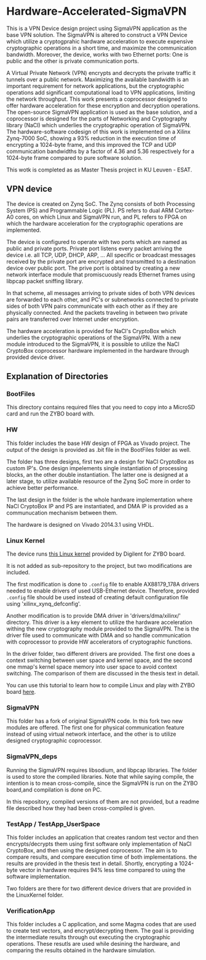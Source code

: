 # Hardware-Accelerated-SigmaVPN

This is a VPN Device design project using SigmaVPN application as the base VPN solution. The SigmaVPN is altered to construct a VPN Device which utilize a cryptogprahic hardware acceleration to execute expensive cryptographic operations in a short time, and maximize the communication bandwidth. Moreover, the device, works with two Ethernet ports: One is public and the other is private communication ports.

A Virtual Private Network (VPN) encrypts and decrypts the private traffic it tunnels over a public network. Maximizing the available bandwidth is an important requirement for network applications, but the cryptographic operations add significant computational load to VPN applications, limiting the network throughput. This work presents a coprocessor designed to offer hardware acceleration for these encryption and decryption operations. The open-source SigmaVPN application is used as the base solution, and a coprocessor is designed for the parts of Networking and Cryptography library (NaCl) which underlies the cryptographic operation of SigmaVPN. The hardware-software codesign of this work is implemented on a Xilinx Zynq-7000 SoC, showing a 93% reduction in the execution time of encrypting a 1024-byte frame, and this improved the TCP and UDP communication bandwidths by a factor of 4.36 and 5.36 respectively for a 1024-byte frame compared to pure software solution.

This wotk is completed as as Master Thesis project in KU Leuven - ESAT.

## VPN device

The device is created on Zynq SoC. The Zynq consists of both Processing System (PS) and Programmable Logic (PL). PS refers to dual ARM Cortex-A0 cores, on which Linux and SigmaVPN run, and PL refers to FPGA on which the hardware acceleration for the cryptographic operations are implemented.

The device is configured to operate with two ports which are named as public and private ports. Private port listens every packet arriving the device i.e. all TCP, UDP, DHCP, ARP, ... All specific or broadcast messages received by the private port are encrypted and transmitted to a destination device over public port. The prive port is obtained by creating a new network interface module that promiscuously reads Ethernet frames using libpcap packet sniffing library.

In that scheme, all messages arriving to private sides of both VPN devices are forwarded to each other, and PC's or subnetworks connected to private sides of both VPN pairs communicate with each other as if they are physically connected. And the packets traveling in between two private pairs are transferred over Internet under encryption.

The hardware acceleration is provided for NaCl's CryptoBox which underlies the cryptographic operations of the SigmaVPN. With a new module introduced to the SigmaVPN, it is possible to utilize the NaCl CryptoBox coprocessor hardware implemented in the hardware through provided device driver.

## Explanation of Directories

### BootFiles

This directory contains required files that you need to copy into a MicroSD card
and run the ZYBO board with.

### HW

This folder includes the base HW design of FPGA as Vivado project. The output of the design is provided as .bit file in the BootFiles folder as well.

The folder has three designs, first two are a design for NaCl CryptoBox as custom IP's. One design impelements single instantiation of processing blocks, an the other double instantiation. The latter one is designed at a later stage, to utilize available resource of the Zynq SoC more in order to achieve better performance. 

The last design in the folder is the whole hardware implementation where NaCl CryptoBox IP and PS are instantiated, and DMA IP is provided as a communucation mechanism between them.

The hardware is designed on Vivado 2014.3.1 using VHDL.

### Linux Kernel

The device runs [this Linux kernel](https://github.com/Digilent/linux-digilent-dev ) provided by Digilent for ZYBO board.                 

It is not added as sub-repository to the project, but two modifications are included. 

The first modification is done to `.config` file to enable AX88179_178A drivers needed to enable drivers of used USB-Ethernet device. Therefore, provided `.config` file should be used instead of creating default configuration file using 'xilinx_xynq_defconfig'.

Another modification is to provide DMA driver in 'drivers/dma/xilinx/' directory. This driver is a key element to utilize the hardware acceleration withing the new cryptography module provided to the SigmaVPN. The is the driver file used to communicate with DMA and so handle communication with coprocessor to provide HW accelerators of cryptographic functions.

In the driver folder, two different drivers are provided. The first one does a context switching between user space and kernel space, and the second one mmap's kernel space memory into user space to avoid context switching. The comparison of them are discussed in the thesis text in detail. 

You can use this tutorial to learn how to compile Linux and play with ZYBO board [here](http://www.instructables.com/id/Embedded-Linux-Tutorial-Zybo/?ALLSTEPS).

### SigmaVPN

This folder has a fork of original SigmaVPN code. In this fork two new modules are offered. The first one for physical communication feature instead of using virtual network interface, and the other is to utilize designed cryptographic coprocessor. 

### SigmaVPN_deps

Running the SigmaVPN requires libsodium, and libpcap libraries. The folder is used to store the compiled libraries. Note that while saying compile, the intention is to mean cross-compile, since the SigmaVPN is run on the ZYBO board,and compilation is done on PC. 

In this repository, compiled versions of them are not provided, but a readme file described how they had been cross-compiled is given.

### TestApp / TestApp_UserSpace

This folder includes an application that creates random test vector and then encrypts/decrypts them using first software only implementation of NaCl CryptoBox, and then using the designed coprocessor. The aim is to compare results, and compare execution time of both implementations.  the results are provided in the thesis text in detail. Shortly, encrypting a 1024-byte vector in hardware requires 94% less time compared to using the software implementation.

Two folders are there for two different device drivers that are provided in the LinuxKernel folder.

### VerificationApp

This folder includes a C application, and some Magma codes that are used to create test vectors, and encrypt/decrypting them. The goal is providing the intermediate results through out executing the cryptographic operations. These resutls are used while desining the hardware, and comparing the results obtained in the hardware simulation.
